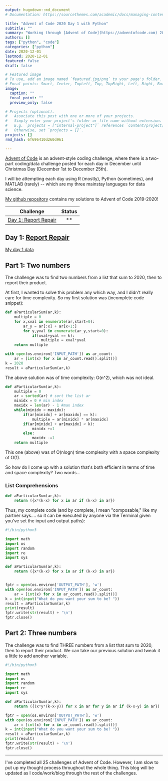 ```yaml
---
output: hugodown::md_document
# Documentation: https://sourcethemes.com/academic/docs/managing-content/

title: "Advent of Code 2020 Day 1 with Python"
subtitle: ""
summary: "Working through [Advent of Code](https://adventofcode.com) 2020!"
authors: []
tags: ["python", "code"]
categories: ["python"]
date: 2020-12-01
lastmod: 2020-12-01
featured: false
draft: false

# Featured image
# To use, add an image named `featured.jpg/png` to your page's folder.
# Focal points: Smart, Center, TopLeft, Top, TopRight, Left, Right, BottomLeft, Bottom, BottomRight.
image:
  caption: ""
  focal_point: ""
  preview_only: false

# Projects (optional).
#   Associate this post with one or more of your projects.
#   Simply enter your project's folder or file name without extension.
#   E.g. `projects = ["internal-project"]` references `content/project/deep-learning/index.md`.
#   Otherwise, set `projects = []`.
projects: []
rmd_hash: 6f696410d260d961

---
```


[Advent of Code](https://adventofcode.com) is an advent-style coding challenge, where there is a two-part coding/data challenge posted for each day in December until Christmas Day (December 1st to December 25th).

I will be attempting each day using R (mostly), Python (sometimes), and MATLAB (rarely) -- which are my three mainstay languages for data science.

[My github repository](https://github.com/pritikadasgupta/adventofcode) contains my solutions to Advent of Code 2019-2020!


| Challenge                                                                        | Status |
| -------------------------------------------------------------------------------- | :----: |
| <a href="#day1">Day 1: Report Repair             |  \*\*  |


<p>
<a id='day1'></a>
</p>

Day 1: [Report Repair](https://adventofcode.com/2020/day/1)
-----------------------------------------------------------

[My day 1 data](https://pritikadasgupta.github.io/post/advent-of-code-2020/data/Day1/exercise1.input.txt)

## Part 1: Two numbers

The challenge was to find two numbers from a list that sum to 2020, then to report their product.

At first, I wanted to solve this problem any which way, and I didn't really care for time complexity. So my first solution was (incomplete code snippet):

```python
def aParticularSum(ar,k):
	multiple = 0
	for x,xval in enumerate(ar,start=0):
		ar_y = ar[:x] + ar[x+1:]
		for y,yval in enumerate(ar_y,start=0):
			if(xval+yval == k):
				multiple = xval*yval
	return multiple

with open(os.environ['INPUT_PATH']) as ar_count: 
	ar = [int(x) for x in ar_count.read().split()]
k = 2020
result = aParticularSum(ar,k)
```
The above solution was of time complexity: O(n^2), which was not ideal.

```python
def aParticularSum(ar,k):
    multiple = 0
    ar = sorted(ar) # sort the list ar
    minidx = 0 # min index
    maxidx = len(ar) - 1 #max index
    while(minidx < maxidx):
        if(ar[minidx] + ar[maxidx] == k):
            multiple = ar[minidx] * ar[maxidx]
        if(ar[minidx] + ar[maxidx] < k):
            minidx +=1
        else:
            maxidx -=1
    return multiple
```
This one (above) was of O(nlogn) time complexity with a space complexity of O(1).

So how do I come up with a solution that's both efficient in terms of time and space complexity? Two words...

### List Comprehensions

```python
def aParticularSum(ar,k):
    return ({x*(k-x) for x in ar if (k-x) in ar})
```


Thus, my complete code (and by complete, I mean "composable," like my partner says.... so it can be executed by anyone via the Terminal given you've set the input and output paths):

```python
#!/bin/python3

import math
import os
import random
import re
import sys

def aParticularSum(ar,k):
    return ({x*(k-x) for x in ar if (k-x) in ar})


fptr = open(os.environ['OUTPUT_PATH'], 'w')
with open(os.environ['INPUT_PATH']) as ar_count:
    ar = [int(x) for x in ar_count.read().split()]
k = int(input("What do you want your sum to be? ")) 
result = aParticularSum(ar,k)
print(result)
fptr.write(str(result) + '\n')
fptr.close()
```
## Part 2: Three numbers
The challenge was to find THREE numbers from a list that sum to 2020, then to report their product. We can take our previous solution and tweak it a little to add another variable.

```python
#!/bin/python3

import math
import os
import random
import re
import sys

def aParticularSum(ar,k):
    return ({(x*y*(k-x-y)) for x in ar for y in ar if (k-x-y) in ar})

fptr = open(os.environ['OUTPUT_PATH'], 'w')
with open(os.environ['INPUT_PATH']) as ar_count:
    ar = [int(x) for x in ar_count.read().split()]
k = int(input("What do you want your sum to be? ")) 
result = aParticularSum(ar,k)
print(result)
fptr.write(str(result) + '\n')
fptr.close()
```

----

I've completed all 25 challenges of Advent of Code. However, I am slow to put up my thought process throughout the whole thing. This blog will be updated as I code/work/blog through the rest of the challenges.

